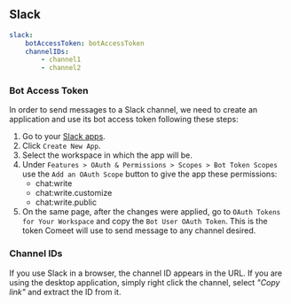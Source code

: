 ## Slack

```yml
slack:
	botAccessToken: botAccessToken
	channelIDs:
		- channel1
		- channel2
```

### Bot Access Token

In order to send messages to a Slack channel, we need to create an application and use its bot access token following these steps:

1. Go to your [Slack apps](https://api.slack.com/apps).
2. Click `Create New App`.
3. Select the workspace in which the app will be.
4. Under `Features > OAuth & Permissions > Scopes > Bot Token Scopes` use the `Add an OAuth Scope` button to give the app these permissions:
	- chat:write
	- chat:write.customize
	- chat:write.public
5. On the same page, after the changes were applied, go to `OAuth Tokens for Your Workspace` and copy the `Bot User OAuth Token`. This is the token Comeet will use to send message to any channel desired.

### Channel IDs

If you use Slack in a browser, the channel ID appears in the URL. If you are using the desktop application, simply right click the channel, select *"Copy link"* and extract the ID from it. 